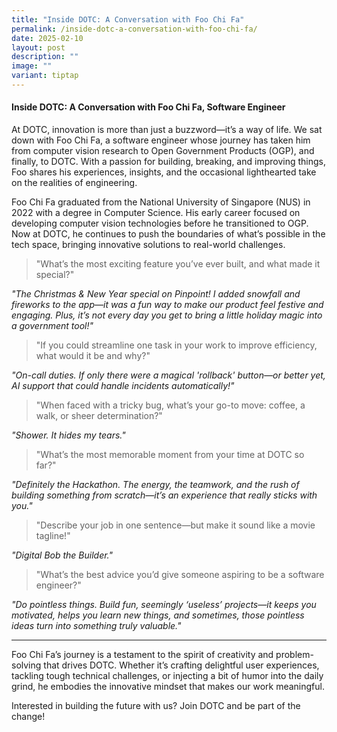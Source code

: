 ```yaml
---
title: "Inside DOTC: A Conversation with Foo Chi Fa"
permalink: /inside-dotc-a-conversation-with-foo-chi-fa/
date: 2025-02-10
layout: post
description: ""
image: ""
variant: tiptap
---
```

<h4><strong>Inside DOTC: A Conversation with Foo Chi Fa, Software Engineer</strong></h4>
<p>At DOTC, innovation is more than just a buzzword—it’s a way of life. We
sat down with Foo Chi Fa, a software engineer whose journey has taken him
from computer vision research to Open Government Products (OGP), and finally,
to DOTC. With a passion for building, breaking, and improving things, Foo
shares his experiences, insights, and the occasional lighthearted take
on the realities of engineering.</p>
<p>Foo Chi Fa graduated from the National University of Singapore (NUS) in
2022 with a degree in Computer Science. His early career focused on developing
computer vision technologies before he transitioned to OGP. Now at DOTC,
he continues to push the boundaries of what’s possible in the tech space,
bringing innovative solutions to real-world challenges.</p>
<p></p>
<blockquote>
<p>"What’s the most exciting feature you’ve ever built, and what made it
special?"</p>
</blockquote>
<p><em>"The Christmas &amp; New Year special on Pinpoint! I added snowfall and fireworks to the app—it was a fun way to make our product feel festive and engaging. Plus, it’s not every day you get to bring a little holiday magic into a government tool!"</em>
</p>
<p></p>
<blockquote>
<p>"If you could streamline one task in your work to improve efficiency,
what would it be and why?"</p>
</blockquote>
<p><em>"On-call duties. If only there were a magical 'rollback' button—or better yet, AI support that could handle incidents automatically!"</em>
</p>
<p></p>
<blockquote>
<p>"When faced with a tricky bug, what’s your go-to move: coffee, a walk,
or sheer determination?"</p>
</blockquote>
<p><em>"Shower. It hides my tears."</em>
</p>
<p></p>
<blockquote>
<p>"What’s the most memorable moment from your time at DOTC so far?"</p>
</blockquote>
<p><em>"Definitely the Hackathon. The energy, the teamwork, and the rush of building something from scratch—it’s an experience that really sticks with you."</em>
<br>
</p>
<p></p>
<blockquote>
<p>"Describe your job in one sentence—but make it sound like a movie tagline!"</p>
</blockquote>
<p><em>"Digital Bob the Builder."</em>
</p>
<p></p>
<p></p>
<blockquote>
<p>"What’s the best advice you’d give someone aspiring to be a software engineer?"</p>
</blockquote>
<p><em>"Do pointless things. Build fun, seemingly ‘useless’ projects—it keeps you motivated, helps you learn new things, and sometimes, those pointless ideas turn into something truly valuable."</em>
</p>
<hr>
<p>Foo Chi Fa’s journey is a testament to the spirit of creativity and problem-solving
that drives DOTC. Whether it’s crafting delightful user experiences, tackling
tough technical challenges, or injecting a bit of humor into the daily
grind, he embodies the innovative mindset that makes our work meaningful.</p>
<p>Interested in building the future with us? Join DOTC and be part of the
change!</p>